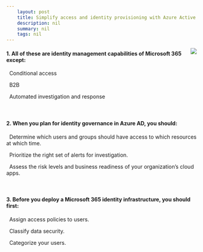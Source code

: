 ```yaml
---
    layout: post
    title: Simplify access and identity provisioning with Azure Active Directory 
    description: nil
    summary: nil
    tags: nil
---
```



 <a target="_blank" href="https://docs.microsoft.com/en-us/learn/modules/m365-identity-provisioning/summary-knowledge-check/"><i class="fas fa-external-link-alt"></i> </a>
 <img align="right" src="https://docs.microsoft.com/en-us/learn/achievements/simplify-access-and-identity-provisioning-with-microsoft-365.svg">
####  1. All of these are identity management capabilities of Microsoft 365 except:


<i class='far fa-square'></i> &nbsp;&nbsp;Conditional access

<i class='far fa-square'></i> &nbsp;&nbsp;B2B

<i class='fas fa-check-square' style='color: Dodgerblue;'></i> &nbsp;&nbsp;Automated investigation and response
<br />
<br />
<br />

####  2. When you plan for identity governance in Azure AD, you should:


<i class='fas fa-check-square' style='color: Dodgerblue;'></i> &nbsp;&nbsp;Determine which users and groups should have access to which resources at which time.

<i class='far fa-square'></i> &nbsp;&nbsp;Prioritize the right set of alerts for investigation.

<i class='far fa-square'></i> &nbsp;&nbsp;Assess the risk levels and business readiness of your organization’s cloud apps.
<br />
<br />
<br />

####  3. Before you deploy a Microsoft 365 identity infrastructure, you should first:


<i class='far fa-square'></i> &nbsp;&nbsp;Assign access policies to users.

<i class='far fa-square'></i> &nbsp;&nbsp;Classify data security.

<i class='fas fa-check-square' style='color: Dodgerblue;'></i> &nbsp;&nbsp;Categorize your users.
<br />
<br />
<br />
